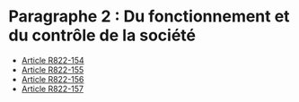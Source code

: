 # Paragraphe 2 : Du fonctionnement et du contrôle de la société

- [Article R822-154](article-r822-154.md)
- [Article R822-155](article-r822-155.md)
- [Article R822-156](article-r822-156.md)
- [Article R822-157](article-r822-157.md)
